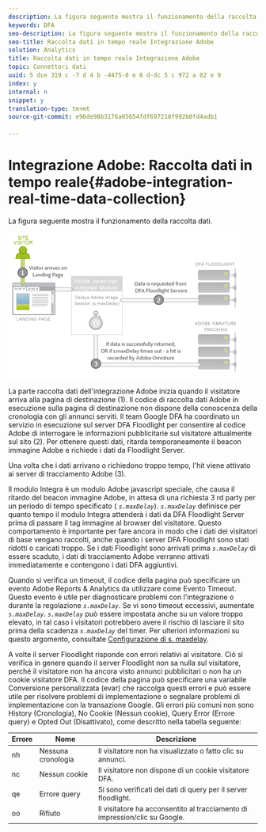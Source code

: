 ```yaml
---
description: La figura seguente mostra il funzionamento della raccolta dati.
keywords: DFA
seo-description: La figura seguente mostra il funzionamento della raccolta dati.
seo-title: Raccolta dati in tempo reale Integrazione Adobe
solution: Analytics
title: Raccolta dati in tempo reale Integrazione Adobe
topic: Connettori dati
uuid: 5 dce 319 c -7 d 4 b -4475-8 e 6 d-dc 5 c 972 a 82 e 9
index: y
internal: n
snippet: y
translation-type: tm+mt
source-git-commit: e96de98b3176a05654fdf697210f992b0fd4adb1

---
```



# Integrazione Adobe: Raccolta dati in tempo reale{#adobe-integration-real-time-data-collection}

La figura seguente mostra il funzionamento della raccolta dati.

![](assets/DFA_data_collection.png)

La parte raccolta dati dell'integrazione Adobe inizia quando il visitatore arriva alla pagina di destinazione (1). Il codice di raccolta dati Adobe in esecuzione sulla pagina di destinazione non dispone della conoscenza della cronologia con gli annunci serviti. Il team Google DFA ha coordinato un servizio in esecuzione sul server DFA Floodlight per consentire al codice Adobe di interrogare le informazioni pubblicitarie sul visitatore attualmente sul sito (2). Per ottenere questi dati, ritarda temporaneamente il beacon immagine Adobe e richiede i dati da Floodlight Server.

Una volta che i dati arrivano o richiedono troppo tempo, l'hit viene attivato ai server di tracciamento Adobe (3).

Il modulo Integra è un modulo Adobe javascript speciale, che causa il ritardo del beacon immagine Adobe, in attesa di una richiesta 3 rd party per un periodo di tempo specificato ( *`s.maxDelay`*). *`s.maxDelay`* definisce per quanto tempo il modulo Integra attenderà i dati da DFA Floodlight Server prima di passare il tag immagine al browser del visitatore. Questo comportamento è importante per fare ancora in modo che i dati dei visitatori di base vengano raccolti, anche quando i server DFA Floodlight sono stati ridotti o caricati troppo. Se i dati Floodlight sono arrivati prima *`s.maxDelay`* di essere scaduto, i dati di tracciamento Adobe verranno attivati immediatamente e contengono i dati DFA aggiuntivi.

Quando si verifica un timeout, il codice della pagina può specificare un evento Adobe Reports &amp; Analytics da utilizzare come Evento Timeout. Questo evento è utile per diagnosticare problemi con l'integrazione o durante la regolazione *`s.maxDelay`*. Se vi sono timeout eccessivi, aumentate *`s.maxDelay`*. *`s.maxDelay`* può essere impostata anche su un valore troppo elevato, in tal caso i visitatori potrebbero avere il rischio di lasciare il sito prima della scadenza *`s.maxDelay`* del timer. Per ulteriori informazioni su questo argomento, consultate [Configurazione di s. maxdelay](../dfa-data-connector-analytics/dfa-integration/dfa-tuning-s-maxlelay.md#concept-6deb28eee18e414db220d6009d449f0d).

A volte il server Floodlight risponde con errori relativi al visitatore. Ciò si verifica in genere quando il server Floodlight non sa nulla sul visitatore, perché il visitatore non ha ancora visto annunci pubblicitari o non ha un cookie visitatore DFA. Il codice della pagina può specificare una variabile Conversione personalizzata (evar) che raccolga questi errori e può essere utile per risolvere problemi di implementazione o segnalare problemi di implementazione con la transazione Google. Gli errori più comuni non sono History (Cronologia), No Cookie (Nessun cookie), Query Error (Errore query) e Opted Out (Disattivato), come descritto nella tabella seguente:

| Errore | Nome | Descrizione |
|---|---|---|
| nh | Nessuna cronologia | Il visitatore non ha visualizzato o fatto clic su annunci. |
| nc | Nessun cookie | Il visitatore non dispone di un cookie visitatore DFA. |
| qe | Errore query | Si sono verificati dei dati di query per il server floodlight. |
| oo | Rifiuto | Il visitatore ha acconsentito al tracciamento di impression/clic su Google. |

